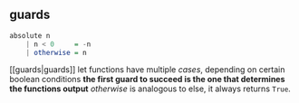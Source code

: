 ## guards
```haskell
absolute n
    | n < 0     = -n
    | otherwise = n
```
[[guards|guards]] let functions have multiple *cases*, depending on certain boolean conditions
**the first guard to succeed is the one that determines the functions output**
*otherwise* is analogous to else, it always returns `True`.